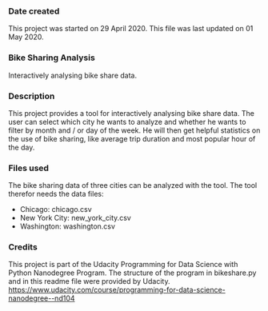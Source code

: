 ### Date created
This project was started on 29 April 2020. This file was last updated on 01 May 2020.

### Bike Sharing Analysis
Interactively analysing bike share data.

### Description
This project provides a tool for interactively analysing bike share data. The user can select which city he wants to analyze and whether he wants to filter by month and / or day of the week. He will then get helpful statistics on the use of bike sharing, like average trip duration and most popular hour of the day.

### Files used
The bike sharing data of three cities can be analyzed with the tool. The tool therefor needs the data files:
* Chicago: chicago.csv
* New York City: new_york_city.csv
* Washington: washington.csv

### Credits
This project is part of the Udacity Programming for Data Science with Python Nanodegree Program. The structure of the program in bikeshare.py and in this readme file were provided by Udacity. https://www.udacity.com/course/programming-for-data-science-nanodegree--nd104
